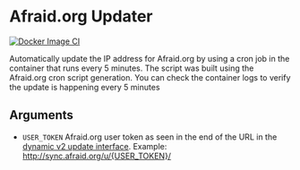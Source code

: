 # Afraid.org Updater

[![Docker Image CI](https://github.com/TheMrAnderson/AfraidOrgUpdater/actions/workflows/docker-image.yml/badge.svg)](https://github.com/TheMrAnderson/AfraidOrgUpdater/actions/workflows/docker-image.yml)

Automatically update the IP address for Afraid.org by using a cron job in the container that runs every 5 minutes. The script was built using the Afraid.org cron script generation. You can check the container logs to verify the update is happening every 5 minutes

## Arguments

- `USER_TOKEN` Afraid.org user token as seen in the end of the URL in the [dynamic v2 update interface](https://freedns.afraid.org/dynamic/v2/). Example: http://sync.afraid.org/u/{USER_TOKEN}/
